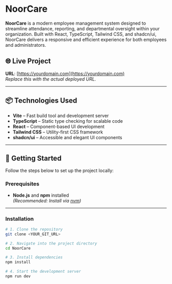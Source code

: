 # NoorCare

**NoorCare** is a modern employee management system designed to streamline attendance, reporting, and departmental oversight within your organization. Built with React, TypeScript, Tailwind CSS, and shadcn/ui, NoorCare delivers a responsive and efficient experience for both employees and administrators.

## 🌐 Live Project

**URL**: [https://yourdomain.com](https://yourdomain.com)  
_Replace this with the actual deployed URL._

---

## 📦 Technologies Used

- **Vite** – Fast build tool and development server
- **TypeScript** – Static type checking for scalable code
- **React** – Component-based UI development
- **Tailwind CSS** – Utility-first CSS framework
- **shadcn/ui** – Accessible and elegant UI components

---

## 🚀 Getting Started

Follow the steps below to set up the project locally:

### Prerequisites

- **Node.js** and **npm** installed  
  _(Recommended: Install via [nvm](https://github.com/nvm-sh/nvm#installing-and-updating))_

---

### Installation

```sh
# 1. Clone the repository
git clone <YOUR_GIT_URL>

# 2. Navigate into the project directory
cd NoorCare

# 3. Install dependencies
npm install

# 4. Start the development server
npm run dev
